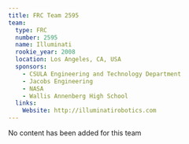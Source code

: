 ```yaml
---
title: FRC Team 2595
team:
  type: FRC
  number: 2595
  name: Illuminati
  rookie_year: 2008
  location: Los Angeles, CA, USA
  sponsors:
    - CSULA Engineering and Technology Department
    - Jacobs Engineering
    - NASA
    - Wallis Annenberg High School
  links:
    Website: http://illuminatirobotics.com
---
```

No content has been added for this team